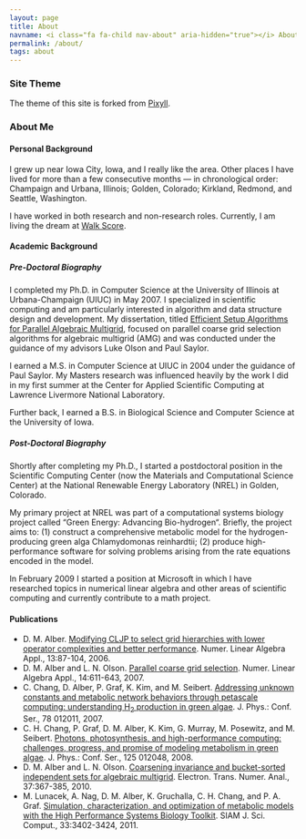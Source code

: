 ```yaml
---
layout: page
title: About
navname: <i class="fa fa-child nav-about" aria-hidden="true"></i> About
permalink: /about/
tags: about
---
```


### Site Theme
The theme of this site is forked from [Pixyll](http://pixyll.com/).

### About Me
#### Personal Background
I grew up near Iowa City, Iowa, and I really like the area. Other
places I have lived for more than a few consecutive months — in
chronological order: Champaign and Urbana, Illinois; Golden, Colorado;
Kirkland, Redmond, and Seattle, Washington.

I have worked in both research and non-research roles. Currently, I am
living the dream at [Walk Score](https://www.walkscore.com/).

#### Academic Background

##### Pre-Doctoral Biography

I completed my Ph.D. in Computer Science at the University of Illinois
at Urbana-Champaign (UIUC) in May 2007. I specialized in scientific
computing and am particularly interested in algorithm and data
structure design and development. My dissertation, titled [Efficient
Setup Algorithms for Parallel Algebraic
Multigrid](/publications/thesis.pdf), focused on parallel coarse grid
selection algorithms for algebraic multigrid (AMG) and was conducted
under the guidance of my advisors Luke Olson and Paul Saylor.

I earned a M.S. in Computer Science at UIUC in 2004 under the guidance
of Paul Saylor. My Masters research was influenced heavily by the work
I did in my first summer at the Center for Applied Scientific
Computing at Lawrence Livermore National Laboratory.

Further back, I earned a B.S. in Biological Science and Computer
Science at the University of Iowa.

##### Post-Doctoral Biography

Shortly after completing my Ph.D., I started a postdoctoral position
in the Scientific Computing Center (now the Materials and
Computational Science Center) at the National Renewable Energy
Laboratory (NREL) in Golden, Colorado.

My primary project at NREL was part of a computational systems biology
project called “Green Energy: Advancing Bio-hydrogen“. Briefly, the
project aims to: (1) construct a comprehensive metabolic model for the
hydrogen-producing green alga Chlamydomonas reinhardtii; (2) produce
high-performance software for solving problems arising from the rate
equations encoded in the model.

In February 2009 I started a position at Microsoft in which I have
researched topics in numerical linear algebra and other areas of
scientific computing and currently contribute to a math project.

#### Publications

- D. M. Alber. [Modifying CLJP to select grid hierarchies with lower operator complexities and better performance](https://dx.doi.org/10.1002/nla.473). Numer. Linear Algebra Appl., 13:87-104, 2006.
- D. M. Alber and L. N. Olson. [Parallel coarse grid selection](https://dx.doi.org/10.1002/nla.541). Numer. Linear Algebra Appl., 14:611-643, 2007.
- C. Chang, D. Alber, P. Graf, K. Kim, and M. Seibert. [Addressing unknown constants and metabolic network behaviors through petascale computing: understanding H<sub>2</sub> production in green algae](https://dx.doi.org/10.1088/1742-6596/78/1/012011). J. Phys.: Conf. Ser., 78 012011, 2007.
- C. H. Chang, P. Graf, D. M. Alber, K. Kim, G. Murray, M. Posewitz, and M. Seibert. [Photons, photosynthesis, and high-performance computing: challenges, progress, and promise of modeling metabolism in green algae](https://dx.doi.org/10.1088/1742-6596/125/1/012048). J. Phys.: Conf. Ser., 125 012048, 2008.
- D. M. Alber and L. N. Olson. [Coarsening invariance and bucket-sorted independent sets for algebraic multigrid](http://etna.mcs.kent.edu/vol.37.2010/pp367-385.dir/pp367-385.html). Electron. Trans. Numer. Anal., 37:367-385, 2010.
- M. Lunacek, A. Nag, D. M. Alber, K. Gruchalla, C. H. Chang, and P. A. Graf. [Simulation, characterization, and optimization of metabolic models with the High Performance Systems Biology Toolkit](https://dx.doi.org/10.1137/110822402). SIAM J. Sci. Comput., 33:3402-3424, 2011.

